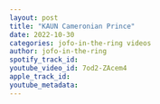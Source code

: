 ```yaml
---
layout: post
title: "KAUN Cameronian Prince"
date: 2022-10-30
categories: jofo-in-the-ring videos
author: jofo-in-the-ring
spotify_track_id: 
youtube_video_id: 7od2-ZAcem4
apple_track_id: 
youtube_metadata: 
---
```

